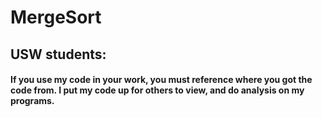 # MergeSort


## USW students:
#### If you use my code in your work, you must reference where you got the code from. I put my code up for others to view, and do analysis on my programs. 
